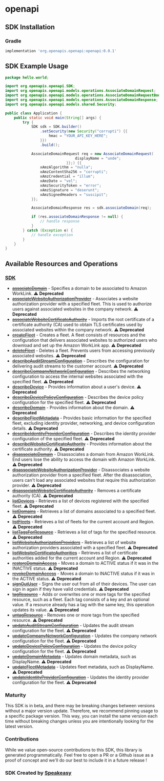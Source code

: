 # openapi

<!-- Start SDK Installation -->
## SDK Installation

### Gradle

```groovy
implementation 'org.openapis.openapi:openapi:0.0.1'
```
<!-- End SDK Installation -->

## SDK Example Usage
<!-- Start SDK Example Usage -->
```java
package hello.world;

import org.openapis.openapi.SDK;
import org.openapis.openapi.models.operations.AssociateDomainRequest;
import org.openapis.openapi.models.operations.AssociateDomainRequestBody;
import org.openapis.openapi.models.operations.AssociateDomainResponse;
import org.openapis.openapi.models.shared.Security;

public class Application {
    public static void main(String[] args) {
        try {
            SDK sdk = SDK.builder()
                .setSecurity(new Security("corrupti") {{
                    hmac = "YOUR_API_KEY_HERE";
                }})
                .build();

            AssociateDomainRequest req = new AssociateDomainRequest(                new AssociateDomainRequestBody("provident", "distinctio", "quibusdam") {{
                                displayName = "unde";
                            }};) {{
                xAmzAlgorithm = "nulla";
                xAmzContentSha256 = "corrupti";
                xAmzCredential = "illum";
                xAmzDate = "vel";
                xAmzSecurityToken = "error";
                xAmzSignature = "deserunt";
                xAmzSignedHeaders = "suscipit";
            }};            

            AssociateDomainResponse res = sdk.associateDomain(req);

            if (res.associateDomainResponse != null) {
                // handle response
            }
        } catch (Exception e) {
            // handle exception
        }
    }
}
```
<!-- End SDK Example Usage -->

<!-- Start SDK Available Operations -->
## Available Resources and Operations

### [SDK](docs/sdk/README.md)

* [~~associateDomain~~](docs/sdk/README.md#associatedomain) - Specifies a domain to be associated to Amazon WorkLink. :warning: **Deprecated**
* [~~associateWebsiteAuthorizationProvider~~](docs/sdk/README.md#associatewebsiteauthorizationprovider) - Associates a website authorization provider with a specified fleet. This is used to authorize users against associated websites in the company network. :warning: **Deprecated**
* [~~associateWebsiteCertificateAuthority~~](docs/sdk/README.md#associatewebsitecertificateauthority) - Imports the root certificate of a certificate authority (CA) used to obtain TLS certificates used by associated websites within the company network. :warning: **Deprecated**
* [~~createFleet~~](docs/sdk/README.md#createfleet) - Creates a fleet. A fleet consists of resources and the configuration that delivers associated websites to authorized users who download and set up the Amazon WorkLink app. :warning: **Deprecated**
* [~~deleteFleet~~](docs/sdk/README.md#deletefleet) - Deletes a fleet. Prevents users from accessing previously associated websites.  :warning: **Deprecated**
* [~~describeAuditStreamConfiguration~~](docs/sdk/README.md#describeauditstreamconfiguration) - Describes the configuration for delivering audit streams to the customer account. :warning: **Deprecated**
* [~~describeCompanyNetworkConfiguration~~](docs/sdk/README.md#describecompanynetworkconfiguration) - Describes the networking configuration to access the internal websites associated with the specified fleet. :warning: **Deprecated**
* [~~describeDevice~~](docs/sdk/README.md#describedevice) - Provides information about a user's device. :warning: **Deprecated**
* [~~describeDevicePolicyConfiguration~~](docs/sdk/README.md#describedevicepolicyconfiguration) - Describes the device policy configuration for the specified fleet. :warning: **Deprecated**
* [~~describeDomain~~](docs/sdk/README.md#describedomain) - Provides information about the domain. :warning: **Deprecated**
* [~~describeFleetMetadata~~](docs/sdk/README.md#describefleetmetadata) - Provides basic information for the specified fleet, excluding identity provider, networking, and device configuration details. :warning: **Deprecated**
* [~~describeIdentityProviderConfiguration~~](docs/sdk/README.md#describeidentityproviderconfiguration) - Describes the identity provider configuration of the specified fleet. :warning: **Deprecated**
* [~~describeWebsiteCertificateAuthority~~](docs/sdk/README.md#describewebsitecertificateauthority) - Provides information about the certificate authority. :warning: **Deprecated**
* [~~disassociateDomain~~](docs/sdk/README.md#disassociatedomain) - Disassociates a domain from Amazon WorkLink. End users lose the ability to access the domain with Amazon WorkLink.  :warning: **Deprecated**
* [~~disassociateWebsiteAuthorizationProvider~~](docs/sdk/README.md#disassociatewebsiteauthorizationprovider) - Disassociates a website authorization provider from a specified fleet. After the disassociation, users can't load any associated websites that require this authorization provider. :warning: **Deprecated**
* [~~disassociateWebsiteCertificateAuthority~~](docs/sdk/README.md#disassociatewebsitecertificateauthority) - Removes a certificate authority (CA). :warning: **Deprecated**
* [~~listDevices~~](docs/sdk/README.md#listdevices) - Retrieves a list of devices registered with the specified fleet. :warning: **Deprecated**
* [~~listDomains~~](docs/sdk/README.md#listdomains) - Retrieves a list of domains associated to a specified fleet. :warning: **Deprecated**
* [~~listFleets~~](docs/sdk/README.md#listfleets) - Retrieves a list of fleets for the current account and Region. :warning: **Deprecated**
* [~~listTagsForResource~~](docs/sdk/README.md#listtagsforresource) - Retrieves a list of tags for the specified resource. :warning: **Deprecated**
* [~~listWebsiteAuthorizationProviders~~](docs/sdk/README.md#listwebsiteauthorizationproviders) - Retrieves a list of website authorization providers associated with a specified fleet. :warning: **Deprecated**
* [~~listWebsiteCertificateAuthorities~~](docs/sdk/README.md#listwebsitecertificateauthorities) - Retrieves a list of certificate authorities added for the current account and Region. :warning: **Deprecated**
* [~~restoreDomainAccess~~](docs/sdk/README.md#restoredomainaccess) - Moves a domain to ACTIVE status if it was in the INACTIVE status. :warning: **Deprecated**
* [~~revokeDomainAccess~~](docs/sdk/README.md#revokedomainaccess) - Moves a domain to INACTIVE status if it was in the ACTIVE status. :warning: **Deprecated**
* [~~signOutUser~~](docs/sdk/README.md#signoutuser) - Signs the user out from all of their devices. The user can sign in again if they have valid credentials. :warning: **Deprecated**
* [~~tagResource~~](docs/sdk/README.md#tagresource) - Adds or overwrites one or more tags for the specified resource, such as a fleet. Each tag consists of a key and an optional value. If a resource already has a tag with the same key, this operation updates its value. :warning: **Deprecated**
* [~~untagResource~~](docs/sdk/README.md#untagresource) - Removes one or more tags from the specified resource. :warning: **Deprecated**
* [~~updateAuditStreamConfiguration~~](docs/sdk/README.md#updateauditstreamconfiguration) - Updates the audit stream configuration for the fleet. :warning: **Deprecated**
* [~~updateCompanyNetworkConfiguration~~](docs/sdk/README.md#updatecompanynetworkconfiguration) - Updates the company network configuration for the fleet. :warning: **Deprecated**
* [~~updateDevicePolicyConfiguration~~](docs/sdk/README.md#updatedevicepolicyconfiguration) - Updates the device policy configuration for the fleet. :warning: **Deprecated**
* [~~updateDomainMetadata~~](docs/sdk/README.md#updatedomainmetadata) - Updates domain metadata, such as DisplayName. :warning: **Deprecated**
* [~~updateFleetMetadata~~](docs/sdk/README.md#updatefleetmetadata) - Updates fleet metadata, such as DisplayName. :warning: **Deprecated**
* [~~updateIdentityProviderConfiguration~~](docs/sdk/README.md#updateidentityproviderconfiguration) - Updates the identity provider configuration for the fleet. :warning: **Deprecated**
<!-- End SDK Available Operations -->

### Maturity

This SDK is in beta, and there may be breaking changes between versions without a major version update. Therefore, we recommend pinning usage 
to a specific package version. This way, you can install the same version each time without breaking changes unless you are intentionally 
looking for the latest version.

### Contributions

While we value open-source contributions to this SDK, this library is generated programmatically. 
Feel free to open a PR or a Github issue as a proof of concept and we'll do our best to include it in a future release !

### SDK Created by [Speakeasy](https://docs.speakeasyapi.dev/docs/using-speakeasy/client-sdks)
